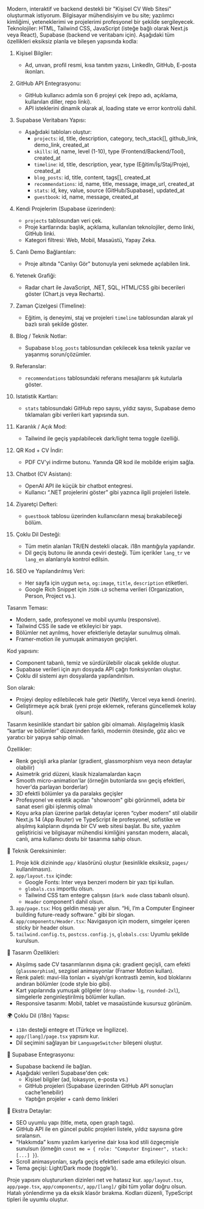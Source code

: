 Modern, interaktif ve backend destekli bir "Kişisel CV Web Sitesi" oluşturmak istiyorum. Bilgisayar mühendisiyim ve bu site; yazılımcı kimliğimi, yeteneklerimi ve projelerimi profesyonel bir şekilde sergileyecek. Teknolojiler: HTML, Tailwind CSS, JavaScript (isteğe bağlı olarak Next.js veya React), Supabase (backend ve veritabanı için). Aşağıdaki tüm özellikleri eksiksiz planla ve bileşen yapısında kodla:

1. Kişisel Bilgiler:
   - Ad, unvan, profil resmi, kısa tanıtım yazısı, LinkedIn, GitHub, E-posta ikonları.

2. GitHub API Entegrasyonu:
   - GitHub kullanıcı adımla son 6 projeyi çek (repo adı, açıklama, kullanılan diller, repo linki).
   - API isteklerini dinamik olarak al, loading state ve error kontrolü dahil.

3. Supabase Veritabanı Yapısı:
   - Aşağıdaki tabloları oluştur:
     - `projects`: id, title, description, category, tech_stack[], github_link, demo_link, created_at
     - `skills`: id, name, level (1-10), type (Frontend/Backend/Tool), created_at
     - `timeline`: id, title, description, year, type (Eğitim/İş/Staj/Proje), created_at
     - `blog_posts`: id, title, content, tags[], created_at
     - `recommendations`: id, name, title, message, image_url, created_at
     - `stats`: id, key, value, source (GitHub/Supabase), updated_at
     - `guestbook`: id, name, message, created_at

4. Kendi Projelerim (Supabase üzerinden):
   - `projects` tablosundan veri çek.
   - Proje kartlarında: başlık, açıklama, kullanılan teknolojiler, demo linki, GitHub linki.
   - Kategori filtresi: Web, Mobil, Masaüstü, Yapay Zeka.

5. Canlı Demo Bağlantıları:
   - Proje altında "Canlıyı Gör" butonuyla yeni sekmede açılabilen link.

6. Yetenek Grafiği:
   - Radar chart ile JavaScript, .NET, SQL, HTML/CSS gibi becerileri göster (Chart.js veya Recharts).

7. Zaman Çizelgesi (Timeline):
   - Eğitim, iş deneyimi, staj ve projeleri `timeline` tablosundan alarak yıl bazlı sıralı şekilde göster.

8. Blog / Teknik Notlar:
   - Supabase `blog_posts` tablosundan çekilecek kısa teknik yazılar ve yaşanmış sorun/çözümler.

9. Referanslar:
   - `recommendations` tablosundaki referans mesajlarını şık kutularla göster.

10. Istatistik Kartları:
    - `stats` tablosundaki GitHub repo sayısı, yıldız sayısı, Supabase demo tıklamaları gibi verileri kart yapısında sun.

11. Karanlık / Açık Mod:
    - Tailwind ile geçiş yapılabilecek dark/light tema toggle özelliği.

12. QR Kod + CV İndir:
    - PDF CV'yi indirme butonu. Yanında QR kod ile mobilde erişim sağla.

13. Chatbot (CV Asistanı):
    - OpenAI API ile küçük bir chatbot entegresi.
    - Kullanıcı “.NET projelerini göster” gibi yazınca ilgili projeleri listele.

14. Ziyaretçi Defteri:
    - `guestbook` tablosu üzerinden kullanıcıların mesaj bırakabileceği bölüm.

15. Çoklu Dil Desteği:
    - Tüm metin alanları TR/EN destekli olacak. i18n mantığıyla yapılandır.
    - Dil geçiş butonu ile anında çeviri desteği. Tüm içerikler `lang_tr` ve `lang_en` alanlarıyla kontrol edilsin.

16. SEO ve Yapılandırılmış Veri:
    - Her sayfa için uygun `meta`, `og:image`, `title`, `description` etiketleri.
    - Google Rich Snippet için `JSON-LD` schema verileri (Organization, Person, Project vs.).

Tasarım Teması:
- Modern, sade, profesyonel ve mobil uyumlu (responsive).
- Tailwind CSS ile sade ve etkileyici bir yapı.
- Bölümler net ayrılmış, hover efektleriyle detaylar sunulmuş olmalı.
- Framer-motion ile yumuşak animasyon geçişleri.

Kod yapısını:
- Component tabanlı, temiz ve sürdürülebilir olacak şekilde oluştur.
- Supabase verileri için ayrı dosyada API çağrı fonksiyonları oluştur.
- Çoklu dil sistemi ayrı dosyalarda yapılandırılsın.

Son olarak:
- Projeyi deploy edilebilecek hale getir (Netlify, Vercel veya kendi önerin).
- Geliştirmeye açık bırak (yeni proje eklemek, referans güncellemek kolay olsun).

Tasarım kesinlikle standart bir şablon gibi olmamalı. Alışılagelmiş klasik “kartlar ve bölümler” düzeninden farklı, modernin ötesinde, göz alıcı ve yaratıcı bir yapıya sahip olmalı.

Özellikler:
- Renk geçişli arka planlar (gradient, glassmorphism veya neon detaylar olabilir)
- Asimetrik grid düzeni, klasik hizalamalardan kaçın
- Smooth micro-animation'lar (örneğin butonlarda sıvı geçiş efektleri, hover'da parlayan borderlar)
- 3D efektli bölümler ya da paralaks geçişler
- Profesyonel ve estetik açıdan "showroom" gibi görünmeli, adeta bir sanat eseri gibi işlenmiş olmalı
- Koyu arka plan üzerine parlak detaylar içeren “cyber modern” stil olabilir
Next.js 14 (App Router) ve TypeScript ile profesyonel, sofistike ve alışılmış kalıpların dışında bir CV web sitesi başlat. Bu site, yazılım geliştiricisi ve bilgisayar mühendisi kimliğini yansıtan modern, alacalı, canlı, ama kullanıcı dostu bir tasarıma sahip olsun.

🔧 Teknik Gereksinimler:
1. Proje kök dizininde `app/` klasörünü oluştur (kesinlikle eksiksiz, `pages/` kullanılmasın).
2. `app/layout.tsx` içinde:
   - Google Fonts: Inter veya benzeri modern bir yazı tipi kullan.
   - `globals.css` importlu olsun.
   - Tailwind CSS tam entegre çalışsın (`dark mode` class tabanlı olsun).
   - `Header` component’i dahil olsun.
3. `app/page.tsx`: Hoş geldin mesajı yer alsın. “Hi, I’m a Computer Engineer building future-ready software.” gibi bir slogan.
4. `app/components/Header.tsx`: Navigasyon için modern, simgeler içeren sticky bir header olsun.
5. `tailwind.config.ts`, `postcss.config.js`, `globals.css`: Uyumlu şekilde kurulsun.

🎨 Tasarım Özellikleri:
- Alışılmış sade CV tasarımlarının dışına çık: gradient geçişli, cam efekti (`glassmorphism`), sezgisel animasyonlar (Framer Motion kullan).
- Renk paleti: mavi-lila tonları + siyah/gri kontrastlı zemin, kod bloklarını andıran bölümler (code style bio gibi).
- Kart yapılarında yumuşak gölgeler (`drop-shadow-lg`, `rounded-2xl`), simgelerle zenginleştirilmiş bölümler kullan.
- Responsive tasarım: Mobil, tablet ve masaüstünde kusursuz görünüm.

🌍 Çoklu Dil (i18n) Yapısı:
- `i18n` desteği entegre et (Türkçe ve İngilizce).
- `app/[lang]/page.tsx` yapısını kur.
- Dil seçimini sağlayan bir `LanguageSwitcher` bileşeni oluştur.

🔌 Supabase Entegrasyonu:
- Supabase backend ile bağlan.
- Aşağıdaki verileri Supabase'den çek:
  - Kişisel bilgiler (ad, lokasyon, e-posta vs.)
  - GitHub projeleri (Supabase üzerinden GitHub API sonuçları cache’lenebilir)
  - Yaptığın projeler + canlı demo linkleri

🧠 Ekstra Detaylar:
- SEO uyumlu yapı (title, meta, open graph tags).
- GitHub API ile en güncel public projeleri listele, yıldız sayısına göre sıralansın.
- “Hakkımda” kısmı yazılım kariyerine dair kısa kod stili özgeçmişle sunulsun (örneğin `const me = { role: "Computer Engineer", stack: [...] }`).
- Scroll animasyonları, sayfa geçiş efektleri sade ama etkileyici olsun.
- Tema geçişi: Light/Dark mode (toggle’lı).

Proje yapısını oluştururken dizinleri net ve hatasız kur. `app/layout.tsx`, `app/page.tsx`, `app/components/`, `app/[lang]/` gibi tüm yollar doğru olsun. Hatalı yönlendirme ya da eksik klasör bırakma. Kodları düzenli, TypeScript tipleri ile uyumlu oluştur.

